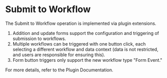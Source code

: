# Submit to Workflow

The Submit to Workflow operation is implemented via plugin extensions.

1. Addition and update forms support the configuration and triggering of submission to workflows.
2. Multiple workflows can be triggered with one button click, each selecting a different workflow and data context (data is not restricted, and users are responsible for ensuring this).
3. Form button triggers only support the new workflow type "Form Event."

For more details, refer to the Plugin Documentation.
